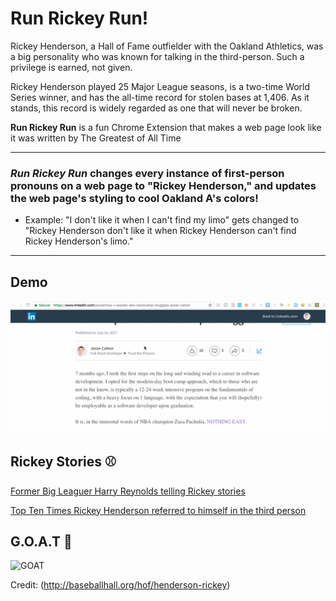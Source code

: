 # Run Rickey Run!

Rickey Henderson, a Hall of Fame outfielder with the Oakland Athletics, was a big personality who was known for talking in the third-person. Such a privilege is earned, not given.

Rickey Henderson played 25 Major League seasons, is a two-time World Series winner, and has the all-time record for stolen bases at 1,406. As it stands, this record is widely regarded as one that will never be broken.

**Run Rickey Run** is a fun Chrome Extension that makes a web page look like it was written by The Greatest of All Time

---
### *Run Rickey Run* changes every instance of first-person pronouns on a web page to "Rickey Henderson," and updates the web page's styling to cool Oakland A's colors!


* Example: "I don't like it when I can't find my limo" gets changed to "Rickey Henderson don't like it when Rickey Henderson can't find Rickey Henderson's limo."

---

## Demo
![Demo](runrickeydemo-2.gif)

## Rickey Stories ⚾

[Former Big Leaguer Harry Reynolds telling Rickey stories](https://youtu.be/9-1LGUOvpDM)

[Top Ten Times Rickey Henderson referred to himself in the third person](https://www.fanhospitality.com/blog/2017/04/10/top-10-times-rickey-henderson-referred-to-himself-in-the-third-person/)

## G.O.A.T 🐐

![GOAT](Big-Rickey.png)

Credit: (http://baseballhall.org/hof/henderson-rickey)
